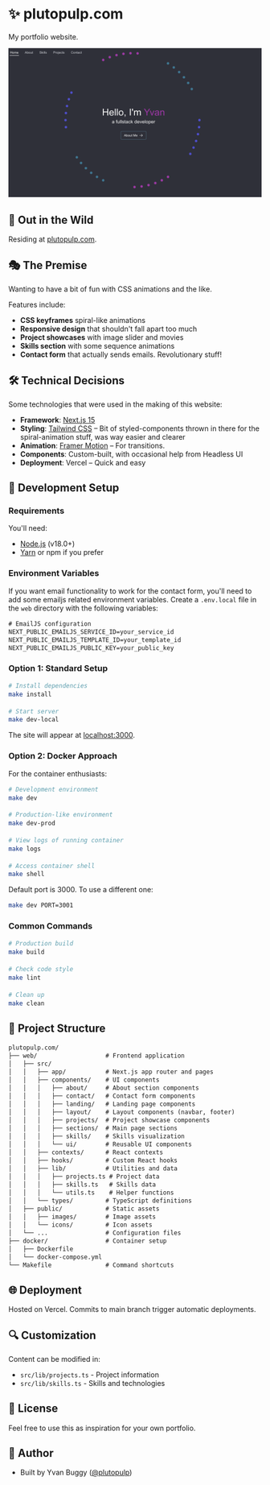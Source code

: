 # ✨ plutopulp.com

My portfolio website.

![Portfolio Website](web/public/images/projects/portfolio/landing-cropped.png)

## 🚀 Out in the Wild

Residing at [plutopulp.com](https://plutopulp.com).

## 🎭 The Premise

Wanting to have a bit of fun with CSS animations and the like.

Features include:

- **CSS keyframes** spiral-like animations
- **Responsive design** that shouldn't fall apart too much
- **Project showcases** with image slider and movies
- **Skills section** with some sequence animations
- **Contact form** that actually sends emails. Revolutionary stuff!

## 🛠️ Technical Decisions

Some technologies that were used in the making of this website:

- **Framework**: [Next.js 15](https://nextjs.org/)
- **Styling**: [Tailwind CSS](https://tailwindcss.com/) – Bit of styled-components thrown in there for the spiral-animation stuff, was way easier and clearer
- **Animation**: [Framer Motion](https://www.framer.com/motion/) – For transitions.
- **Components**: Custom-built, with occasional help from Headless UI
- **Deployment**: Vercel – Quick and easy

## 🔧 Development Setup

### Requirements

You'll need:

- [Node.js](https://nodejs.org/) (v18.0+)
- [Yarn](https://yarnpkg.com/) or npm if you prefer

### Environment Variables

If you want email functionality to work for the contact form, you'll need to add some emailjs related environment variables.
Create a `.env.local` file in the `web` directory with the following variables:

```env
# EmailJS configuration
NEXT_PUBLIC_EMAILJS_SERVICE_ID=your_service_id
NEXT_PUBLIC_EMAILJS_TEMPLATE_ID=your_template_id
NEXT_PUBLIC_EMAILJS_PUBLIC_KEY=your_public_key
```

### Option 1: Standard Setup

```bash
# Install dependencies
make install

# Start server
make dev-local
```

The site will appear at [localhost:3000](http://localhost:3000).

### Option 2: Docker Approach

For the container enthusiasts:

```bash
# Development environment
make dev

# Production-like environment
make dev-prod

# View logs of running container
make logs

# Access container shell
make shell
```

Default port is 3000. To use a different one:

```bash
make dev PORT=3001
```

### Common Commands

```bash
# Production build
make build

# Check code style
make lint

# Clean up
make clean
```

## 📁 Project Structure

```
plutopulp.com/
├── web/                   # Frontend application
│   ├── src/
│   │   ├── app/           # Next.js app router and pages
│   │   ├── components/    # UI components
│   │   │   ├── about/     # About section components
│   │   │   ├── contact/   # Contact form components
│   │   │   ├── landing/   # Landing page components
│   │   │   ├── layout/    # Layout components (navbar, footer)
│   │   │   ├── projects/  # Project showcase components
│   │   │   ├── sections/  # Main page sections
│   │   │   ├── skills/    # Skills visualization
│   │   │   └── ui/        # Reusable UI components
│   │   ├── contexts/      # React contexts
│   │   ├── hooks/         # Custom React hooks
│   │   ├── lib/           # Utilities and data
│   │   │   ├── projects.ts # Project data
│   │   │   ├── skills.ts   # Skills data
│   │   │   └── utils.ts    # Helper functions
│   │   └── types/         # TypeScript definitions
│   ├── public/            # Static assets
│   │   ├── images/        # Image assets
│   │   └── icons/         # Icon assets
│   └── ...                # Configuration files
├── docker/                # Container setup
│   ├── Dockerfile
│   └── docker-compose.yml
└── Makefile               # Command shortcuts
```

## 🌐 Deployment

Hosted on Vercel. Commits to main branch trigger automatic deployments.

## 🔍 Customization

Content can be modified in:

- `src/lib/projects.ts` - Project information
- `src/lib/skills.ts` - Skills and technologies

## 📄 License

Feel free to use this as inspiration for your own portfolio.

## 👤 Author

- Built by Yvan Buggy ([@plutopulp](https://github.com/plutopulp))
